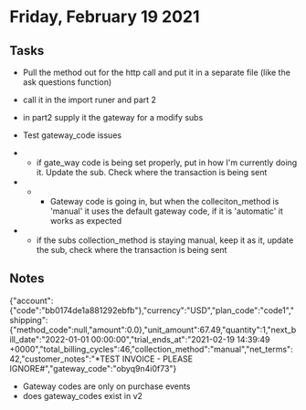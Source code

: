 # Friday, February 19 2021

## Tasks
* Pull the method out for the http call and put it in a separate file (like the ask questions function)
* call it in the import runer and part 2
* in part2 supply it the gateway for a modify subs

* Test gateway_code issues
* * if gate_way code is being set properly, put in how I'm currently doing it. Update the sub. Check where the transaction is being sent
* * * Gateway code is going in, but when the colleciton_method is 'manual' it uses the default gateway code, if it is 'automatic' it works as expected
* * if the subs collection_method is staying manual, keep it as it, update the sub, check where the transaction is being sent
## Notes

{"account":{"code":"bb0174de1a881292ebfb"},"currency":"USD","plan_code":"code1","shipping":{"method_code":null,"amount":0.0},"unit_amount":67.49,"quantity":1,"next_bill_date":"2022-01-01 00:00:00","trial_ends_at":"2021-02-19 14:39:49 +0000","total_billing_cycles":46,"collection_method":"manual","net_terms":42,"customer_notes":"*TEST INVOICE - PLEASE IGNORE#","gateway_code":"obyq9n4i0f73"}


* Gateway codes are only on purchase events
* does gateway_codes exist in v2